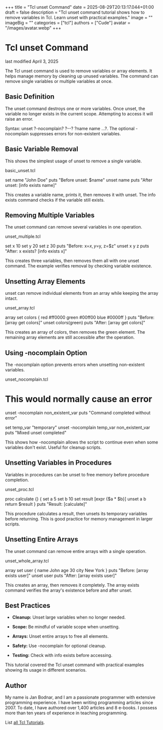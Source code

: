 +++
title = "Tcl unset Command"
date = 2025-08-29T20:13:17.044+01:00
draft = false
description = "Tcl unset command tutorial shows how to remove variables in Tcl. Learn unset with practical examples."
image = ""
imageBig = ""
categories = ["tcl"]
authors = ["Cude"]
avatar = "/images/avatar.webp"
+++

# Tcl unset Command

last modified April 3, 2025

The Tcl unset command is used to remove variables or array elements.
It helps manage memory by cleaning up unused variables. The command can remove
single variables or multiple variables at once.

## Basic Definition

The unset command destroys one or more variables. Once unset, the
variable no longer exists in the current scope. Attempting to access it will
raise an error.

Syntax: unset ?-nocomplain? ?--? ?name name ...?. The optional
-nocomplain suppresses errors for non-existent variables.

## Basic Variable Removal

This shows the simplest usage of unset to remove a single variable.

basic_unset.tcl
  

set name "John Doe"
puts "Before unset: $name"
unset name
puts "After unset: [info exists name]"

This creates a variable name, prints it, then removes it with
unset. The info exists command checks if the variable
still exists.

## Removing Multiple Variables

The unset command can remove several variables in one operation.

unset_multiple.tcl
  

set x 10
set y 20
set z 30
puts "Before: x=$x, y=$y, z=$z"
unset x y z
puts "After: x exists? [info exists x]"

This creates three variables, then removes them all with one unset
command. The example verifies removal by checking variable existence.

## Unsetting Array Elements

unset can remove individual elements from an array while keeping
the array intact.

unset_array.tcl
  

array set colors {
    red   #ff0000
    green #00ff00
    blue  #0000ff
}
puts "Before: [array get colors]"
unset colors(green)
puts "After: [array get colors]"

This creates an array of colors, then removes the green element. The remaining
array elements are still accessible after the operation.

## Using -nocomplain Option

The -nocomplain option prevents errors when unsetting non-existent
variables.

unset_nocomplain.tcl
  

# This would normally cause an error
unset -nocomplain non_existent_var
puts "Command completed without error"

set temp_var "temporary"
unset -nocomplain temp_var non_existent_var
puts "Mixed unset completed"

This shows how -nocomplain allows the script to continue even when
some variables don't exist. Useful for cleanup scripts.

## Unsetting Variables in Procedures

Variables in procedures can be unset to free memory before procedure completion.

unset_proc.tcl
  

proc calculate {} {
    set a 5
    set b 10
    set result [expr {$a * $b}]
    unset a b
    return $result
}
puts "Result: [calculate]"

This procedure calculates a result, then unsets its temporary variables before
returning. This is good practice for memory management in larger scripts.

## Unsetting Entire Arrays

The unset command can remove entire arrays with a single operation.

unset_whole_array.tcl
  

array set user {
    name John
    age 30
    city New York
}
puts "Before: [array exists user]"
unset user
puts "After: [array exists user]"

This creates an array, then removes it completely. The array exists
command verifies the array's existence before and after unset.

## Best Practices

- **Cleanup:** Unset large variables when no longer needed.

- **Scope:** Be mindful of variable scope when unsetting.

- **Arrays:** Unset entire arrays to free all elements.

- **Safety:** Use -nocomplain for optional cleanup.

- **Testing:** Check with info exists before accessing.

 

This tutorial covered the Tcl unset command with practical
examples showing its usage in different scenarios.

## Author

My name is Jan Bodnar, and I am a passionate programmer with extensive
programming experience. I have been writing programming articles since 2007.
To date, I have authored over 1,400 articles and 8 e-books. I possess more
than ten years of experience in teaching programming.

List [all Tcl Tutorials](/tcl/).